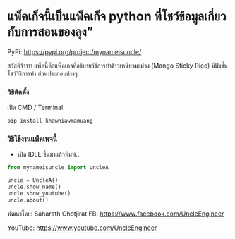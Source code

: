 # แพ็คเก็จนี้เป็นแพ็คเก็จ python ที่โชว์ข้อมูลเกี่ยวกับการสอนของลุง”

PyPi: https://pypi.org/project/mynameisuncle/

สวัสดีจ้าาาา แพ็คนี้คือแพ็คเกจที่อธิบายวิธีการทำข้าวเหนียวมะม่วง (Mango Sticky Rice) มีฟังชั่นโชว์วิธีการทำ ส่วนประกอบต่างๆ

### วิธีติดตั้ง

เปิด CMD / Terminal

```python
pip install khawniawmamuang
```

### วิธีใช้งานแพ็คเพจนี้

- เปิด IDLE ขึ้นมาแล้วพิมพ์...

```python
from mynameisuncle import UncleA

uncle = UncleA()
uncle.show_name()
uncle.show_youtube()
uncle.about()
```

พัฒนาโดย: Saharath Chotjirat
FB: https://www.facebook.com/UncleEngineer

YouTube: https://www.youtube.com/UncleEngineer
